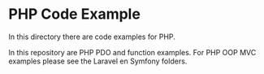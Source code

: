
# PHP Code Example

In this directory there are code examples for PHP.

In this repository are PHP PDO and function examples. 
For PHP OOP MVC examples please see the Laravel en Symfony folders. 

